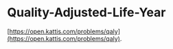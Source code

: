 # Quality-Adjusted-Life-Year
[https://open.kattis.com/problems/qaly](https://open.kattis.com/problems/qaly).
